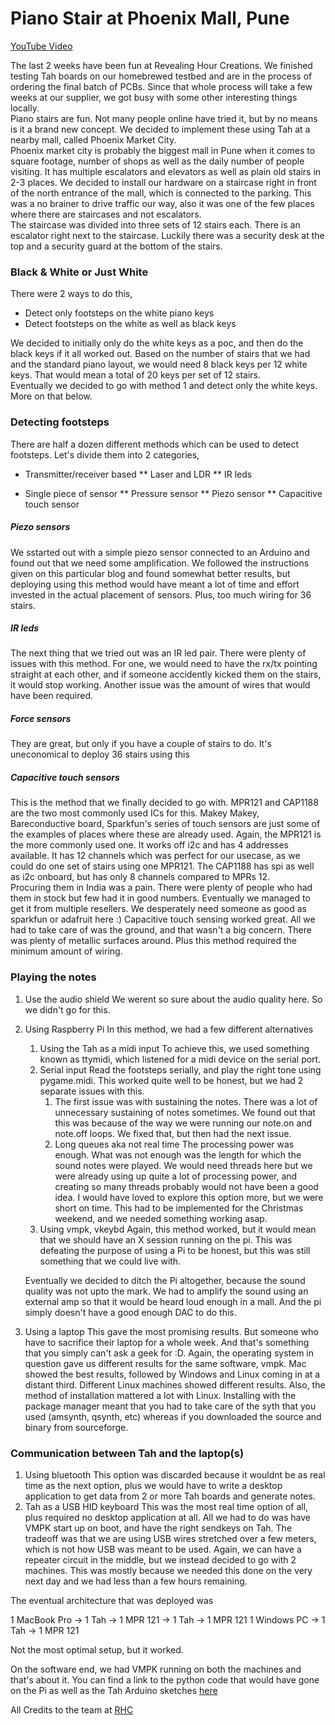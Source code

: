 Piano Stair at Phoenix Mall, Pune
=========

[YouTube Video](https://www.youtube.com/watch?v=vMV_lfypvD4)

The last 2 weeks have been fun at Revealing Hour Creations. We finished testing Tah boards on our homebrewed testbed and are in the process of ordering the final batch of PCBs. Since that whole process will take a few weeks at our supplier, we got busy with some other interesting things locally.  
Piano stairs are fun. Not many people online have tried it, but by no means is it a brand new concept. We decided to implement these using Tah at a nearby mall, called Phoenix Market City.  
Phoenix market city is probably the biggest mall in Pune when it comes to square footage, number of shops as well as the daily number of people visiting. It has multiple escalators and elevators as well as plain old stairs in 2-3 places. We decided to install our hardware on a staircase right in front of the north entrance of the mall, which is connected to the parking. This was a no brainer to drive traffic our way, also it was one of the few places where there are staircases and not escalators.  
The staircase was divided into three sets of 12 stairs each. There is an escalator right next to the staircase. Luckily there was a security desk at the top and a security guard at the bottom of the stairs.  

### Black & White or Just White
There were 2 ways to do this,
* Detect only footsteps on the white piano keys
* Detect footsteps on the white as well as black keys

We decided to initially only do the white keys as a poc, and then do the black keys if it all worked out. Based on the number of stairs that we had and the standard piano layout, we would need 8 black keys per 12 white keys. That would mean a total of 20 keys per set of 12 stairs.  
Eventually we decided to go with method 1 and detect only the white keys. More on that below.

### Detecting footsteps
There are half a dozen different methods which can be used to detect footsteps. Let's divide them into 2 categories,

* Transmitter/receiver based
  ** Laser and LDR
  ** IR leds

* Single piece of sensor
	** Pressure sensor
	** Piezo sensor
	** Capacitive touch sensor

##### Piezo sensors
We sstarted out with a simple piezo sensor connected to an Arduino and found out that we need some amplification. We followed the instructions given on this particular blog and found somewhat better results, but deploying using this method would have meant a lot of time and effort invested in the actual placement of sensors. Plus, too much wiring for 36 stairs.
##### IR leds
The next thing that we tried out was an IR led pair. There were plenty of issues with this method. For one, we would need to have the rx/tx pointing straight at each other, and if someone accidently kicked them on the stairs, it would stop working. Another issue was the amount of wires that would have been required.
##### Force sensors
They are great, but only if you have a couple of stairs to do. It's uneconomical to deploy 36 stairs using this
##### Capacitive touch sensors
This is the method that we finally decided to go with. MPR121 and CAP1188 are the two most commonly used ICs for this. Makey Makey, Bareconductive board, Sparkfun's series of touch sensors are just some of the examples of places where these are already used. Again, the MPR121 is the more commonly used one. It works off i2c and has 4 addresses available. It has 12 channels which was perfect for our usecase, as we could do one set of stairs using one MPR121. The CAP1188 has spi as well as i2c onboard, but has only 8 channels compared to MPRs 12.  
Procuring them in India was a pain. There were plenty of people who had them in stock but few had it in good numbers. Eventually we managed to get it from multiple resellers. We desperately need someone as good as sparkfun or adafruit here :) Capacitive touch sensing worked great. All we had to take care of was the ground, and that wasn't a big concern. There was plenty of metallic surfaces around. Plus this method required the minimum amount of wiring.

### Playing the notes
1. Use the audio shield
   We werent so sure about the audio quality here. So we didn't go for this.
2. Using Raspberry Pi
   In this method, we had a few different alternatives
   1. Using the Tah as a midi input
	  To achieve this, we used something known as ttymidi, which listened for a midi device on the serial port.
   2. Serial input
	  Read the footsteps serially, and play the right tone using pygame.midi. This worked quite well to be honest, but we had 2 separate issues with this.
		1. The first issue was with sustaining the notes.
		There was a lot of unnecessary sustaining of notes sometimes. We found out that this was because of the way we were running our note.on and note.off loops. We fixed that, but then had the next issue.
		2. Long queues aka not real time
		The processing power was enough. What was not enough was the length for which the sound notes were played. We would need threads here but we were already using up quite a lot of processing power, and creating so many threads probably would not have been a good idea. I would have loved to explore this option more, but we were short on time. This had to be implemented for the Christmas weekend, and we needed something working asap.
	3. Using vmpk, vkeybd
	   Again, this method worked, but it would mean that we should have an X session running on the pi. This was defeating the purpose of using a Pi to be honest, but this was still something that we could live with.

	Eventually we decided to ditch the Pi altogether, because the sound quality was not upto the mark. We had to amplify the sound using an external amp so that it would be heard loud enough in a mall. And the pi simply doesn't have a good enough DAC to do this.
3. Using a laptop
   This gave the most promising results. But someone who have to sacrifice their laptop for a whole week. And that's something that you simply can't ask a geek for :D. Again, the operating system in question gave us different results for the same software, vmpk. Mac showed the best results, followed by Windows and Linux coming in at a distant third. Different Linux machines showed different results. Also, the method of installation mattered a lot with Linux. Installing with the package manager meant that you had to take care of the syth that you used (amsynth, qsynth, etc) whereas if you downloaded the source and binary from sourceforge.
   
### Communication between Tah and the laptop(s)
1. Using bluetooth
This option was discarded because it wouldnt be as real time as the next option, plus we would have to write a desktop application to get data from 2 or more Tah boards and generate notes.
2. Tah as a USB HID keyboard
This was the most real time option of all, plus required no desktop application at all. All we had to do was have VMPK start up on boot, and have the right sendkeys on Tah. The tradeoff was that we are using USB wires stretched over a few meters, which is not how USB was meant to be used. Again, we can have a repeater circuit in the middle, but we instead decided to go with 2 machines. This was mostly because we needed this done on the very next day and we had less than a few hours remaining.  

The eventual architecture that was deployed was

1 MacBook Pro
	-> 1 Tah -> 1 MPR 121
	-> 1 Tah -> 1 MPR 121
1 Windows PC
	-> 1 Tah -> 1 MPR 121

Not the most optimal setup, but it worked.  

On the software end, we had VMPK running on both the machines and that's about it. You can find a link to the python code that would have gone on the Pi as well as the Tah Arduino sketches [here](https://github.com/RevealingHourCreations/piano-stairs)

All Credits to the team at [RHC](http://rhc.io)
